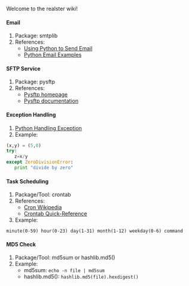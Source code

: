 Welcome to the realster wiki!

#### Email
1. Package: smtplib
2. References:
    * [Using Python to Send Email](http://www.pythonforbeginners.com/code-snippets-source-code/using-python-to-send-email)
    * [Python Email Examples](https://docs.python.org/2/library/email-examples.html)

#### SFTP Service
1. Package: pysftp
2. References:
    * [Pysftp homepage](https://pypi.python.org/pypi/pysftp)
    * [Pysftp documentation](http://pysftp.readthedocs.org/en/release_0.2.8/)

#### Exception Handling
1. [Python Handling Exception](https://wiki.python.org/moin/HandlingExceptions)
2. Example:
```python
(x,y) = (5,0)
try:
   z=x/y
except ZeroDivisionError:
   print "divide by zero"
```

#### Task Scheduling
1. Package/Tool: crontab
2. References:
   *  [Cron Wikipedia](https://en.wikipedia.org/wiki/Cron)
   *  [Crontab Quick-Reference](http://www.adminschoice.com/crontab-quick-reference)
2. Example:
```
minute(0-59) hour(0-23) day(1-31) month(1-12) weekday(0-6) command
```

#### MD5 Check
1. Package/Tool: md5sum or hashlib.md5()
2. Example:
   * md5sum:
   ```echo -n file | md5sum```
   * hashlib.md5():
   ```hashlib.md5(file).hexdigest()```
    
